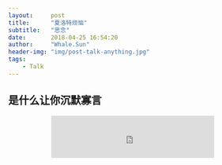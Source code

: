 ```yaml
---
layout:     post
title:      "夏洛特烦恼"
subtitle:   "思念"
date:       2018-04-25 16:54:20
author:     "Whale.Sun"
header-img: "img/post-talk-anything.jpg"
tags:
    - Talk
---
```


## 是什么让你沉默寡言

<div align=center><iframe frameborder="no" border="0" marginwidth="0" marginheight="0" width=330 height=86 src="http://music.163.com/#/song?id=521418774&auto=1&height=66"></iframe></div>
